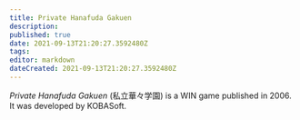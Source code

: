 ```yaml
---
title: Private Hanafuda Gakuen
description: 
published: true
date: 2021-09-13T21:20:27.3592480Z 
tags: 
editor: markdown
dateCreated: 2021-09-13T21:20:27.3592480Z
---
```

_Private Hanafuda Gakuen_ (<span lang='ja'>私立華々学園</span>) is a WIN game published in 2006.
It was developed by KOBASoft.
